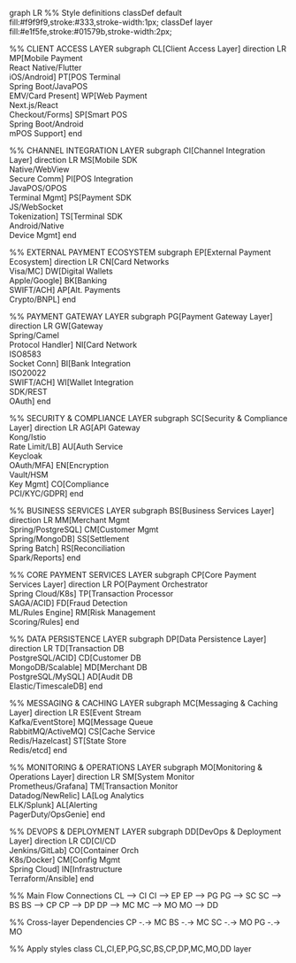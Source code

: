graph LR
%% Style definitions
classDef default fill:#f9f9f9,stroke:#333,stroke-width:1px;
classDef layer fill:#e1f5fe,stroke:#01579b,stroke-width:2px;

%% CLIENT ACCESS LAYER
subgraph CL[Client Access Layer]
    direction LR
    MP[Mobile Payment<br/>React Native/Flutter<br/>iOS/Android]
    PT[POS Terminal<br/>Spring Boot/JavaPOS<br/>EMV/Card Present]
    WP[Web Payment<br/>Next.js/React<br/>Checkout/Forms]
    SP[Smart POS<br/>Spring Boot/Android<br/>mPOS Support]
end

%% CHANNEL INTEGRATION LAYER
subgraph CI[Channel Integration Layer]
    direction LR
    MS[Mobile SDK<br/>Native/WebView<br/>Secure Comm]
    PI[POS Integration<br/>JavaPOS/OPOS<br/>Terminal Mgmt]
    PS[Payment SDK<br/>JS/WebSocket<br/>Tokenization]
    TS[Terminal SDK<br/>Android/Native<br/>Device Mgmt]
end

%% EXTERNAL PAYMENT ECOSYSTEM
subgraph EP[External Payment Ecosystem]
    direction LR
    CN[Card Networks<br/>Visa/MC]
    DW[Digital Wallets<br/>Apple/Google]
    BK[Banking<br/>SWIFT/ACH]
    AP[Alt. Payments<br/>Crypto/BNPL]
end

%% PAYMENT GATEWAY LAYER
subgraph PG[Payment Gateway Layer]
    direction LR
    GW[Gateway<br/>Spring/Camel<br/>Protocol Handler]
    NI[Card Network<br/>ISO8583<br/>Socket Conn]
    BI[Bank Integration<br/>ISO20022<br/>SWIFT/ACH]
    WI[Wallet Integration<br/>SDK/REST<br/>OAuth]
end

%% SECURITY & COMPLIANCE LAYER
subgraph SC[Security & Compliance Layer]
    direction LR
    AG[API Gateway<br/>Kong/Istio<br/>Rate Limit/LB]
    AU[Auth Service<br/>Keycloak<br/>OAuth/MFA]
    EN[Encryption<br/>Vault/HSM<br/>Key Mgmt]
    CO[Compliance<br/>PCI/KYC/GDPR]
end

%% BUSINESS SERVICES LAYER
subgraph BS[Business Services Layer]
    direction LR
    MM[Merchant Mgmt<br/>Spring/PostgreSQL]
    CM[Customer Mgmt<br/>Spring/MongoDB]
    SS[Settlement<br/>Spring Batch]
    RS[Reconciliation<br/>Spark/Reports]
end

%% CORE PAYMENT SERVICES LAYER
subgraph CP[Core Payment Services Layer]
    direction LR
    PO[Payment Orchestrator<br/>Spring Cloud/K8s]
    TP[Transaction Processor<br/>SAGA/ACID]
    FD[Fraud Detection<br/>ML/Rules Engine]
    RM[Risk Management<br/>Scoring/Rules]
end

%% DATA PERSISTENCE LAYER
subgraph DP[Data Persistence Layer]
    direction LR
    TD[Transaction DB<br/>PostgreSQL/ACID]
    CD[Customer DB<br/>MongoDB/Scalable]
    MD[Merchant DB<br/>PostgreSQL/MySQL]
    AD[Audit DB<br/>Elastic/TimescaleDB]
end

%% MESSAGING & CACHING LAYER
subgraph MC[Messaging & Caching Layer]
    direction LR
    ES[Event Stream<br/>Kafka/EventStore]
    MQ[Message Queue<br/>RabbitMQ/ActiveMQ]
    CS[Cache Service<br/>Redis/Hazelcast]
    ST[State Store<br/>Redis/etcd]
end

%% MONITORING & OPERATIONS LAYER
subgraph MO[Monitoring & Operations Layer]
    direction LR
    SM[System Monitor<br/>Prometheus/Grafana]
    TM[Transaction Monitor<br/>Datadog/NewRelic]
    LA[Log Analytics<br/>ELK/Splunk]
    AL[Alerting<br/>PagerDuty/OpsGenie]
end

%% DEVOPS & DEPLOYMENT LAYER
subgraph DD[DevOps & Deployment Layer]
    direction LR
    CD[CI/CD<br/>Jenkins/GitLab]
    CO[Container Orch<br/>K8s/Docker]
    CM[Config Mgmt<br/>Spring Cloud]
    IN[Infrastructure<br/>Terraform/Ansible]
end

%% Main Flow Connections
CL --> CI
CI --> EP
EP --> PG
PG --> SC
SC --> BS
BS --> CP
CP --> DP
DP --> MC
MC --> MO
MO --> DD

%% Cross-layer Dependencies
CP -.-> MC
BS -.-> MC
SC -.-> MO
PG -.-> MO

%% Apply styles
class CL,CI,EP,PG,SC,BS,CP,DP,MC,MO,DD layer
